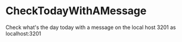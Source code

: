 # CheckTodayWithAMessage
Check what's the day today with a message on the local host 3201 as localhost:3201
